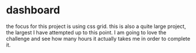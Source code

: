# dashboard

the focus for this project is using css grid.
this is also a quite large project, the largest I have attempted up to this point. I am going to love the challenge and see how many hours it actually takes me in order to complete it.
